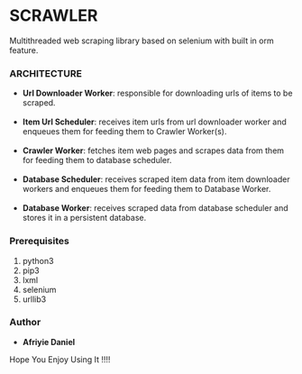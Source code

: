 # SCRAWLER
Multithreaded web scraping library based on selenium with built in orm feature.

### ARCHITECTURE

- **Url Downloader Worker**: responsible for downloading urls of items to be scraped.
<br><br>
- **Item Url Scheduler**: receives item urls from url downloader worker and enqueues them for feeding them to Crawler Worker(s).
<br><br>
- **Crawler Worker**: fetches item web pages and scrapes data from them for feeding them to database scheduler.
<br><br>
- **Database Scheduler**: receives scraped item data from item downloader workers and enqueues them for feeding them to Database Worker.
<br><br>
- **Database Worker**: receives scraped data from database scheduler and stores it in a persistent database.

### Prerequisites
1. python3 
2. pip3
3. lxml
4. selenium
5. urllib3

### Author

* **Afriyie Daniel**

Hope You Enjoy Using It !!!!
